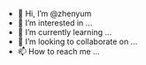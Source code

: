 - 👋 Hi, I’m @zhenyum
- 👀 I’m interested in ...
- 🌱 I’m currently learning ...
- 💞️ I’m looking to collaborate on ...
- 📫 How to reach me ...

<!---
zhenyum/zhenyum is a ✨ special ✨ repository because its `README.md` (this file) appears on your GitHub profile.
You can click the Preview link to take a look at your changes.
--->
